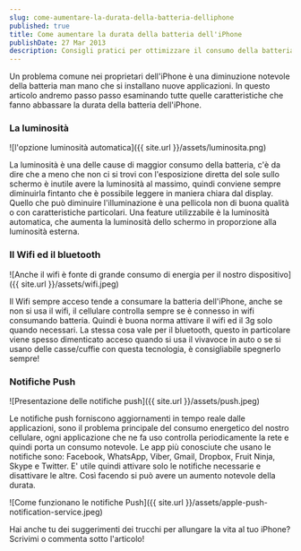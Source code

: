 ```yaml
---
slug: come-aumentare-la-durata-della-batteria-delliphone
published: true
title: Come aumentare la durata della batteria dell'iPhone
publishDate: 27 Mar 2013
description: Consigli pratici per ottimizzare il consumo della batteria dell'iPhone
---
```


Un problema comune nei proprietari dell'iPhone è una diminuzione notevole della batteria man mano che si installano nuove applicazioni. In questo articolo andremo passo passo esaminando tutte quelle caratteristiche che fanno abbassare la durata della batteria dell'iPhone.

<!--more-->

### La luminosità
![l'opzione luminosità automatica]({{ site.url }}/assets/luminosita.png)

La luminosità è una delle cause di maggior consumo della batteria, c'è da dire che a meno che non ci si trovi con l'esposizione diretta del sole sullo schermo è inutile avere la luminosità al massimo, quindi conviene sempre diminuirla fintanto che è possibile leggere in maniera chiara dal display. Quello che può diminuire l'illuminazione è una pellicola non di buona qualità o con caratteristiche particolari. Una feature utilizzabile è la luminosità automatica, che aumenta la luminosità dello schermo in proporzione alla luminosità esterna.

### Il Wifi ed il bluetooth
![Anche il wifi è fonte di grande consumo di energia per il nostro dispositivo]({{ site.url }}/assets/wifi.jpeg)

Il Wifi sempre acceso tende a consumare la batteria dell'iPhone, anche se non si usa il wifi, il cellulare controlla sempre se è connesso in wifi consumando batteria. Quindi è buona norma attivare il wifi ed il 3g solo quando necessari. La stessa cosa vale per il bluetooth, questo in particolare viene spesso dimenticato acceso quando si usa il vivavoce in auto o se si usano delle casse/cuffie con questa tecnologia, è consigliabile spegnerlo sempre!

### Notifiche Push
![Presentazione delle notifiche push]({{ site.url }}/assets/push.jpeg)

Le notifiche push forniscono aggiornamenti in tempo reale dalle applicazioni, sono il problema principale del consumo energetico del nostro cellulare, ogni applicazione che ne fa uso controlla periodicamente la rete e quindi porta un consumo notevole. Le app più conosciute che usano le notifiche sono: Facebook, WhatsApp, Viber, Gmail, Dropbox, Fruit Ninja, Skype e Twitter. E' utile quindi attivare solo le notifiche necessarie e disattivare le altre. Così facendo si può avere un aumento notevole della durata.

![Come funzionano le notifiche Push]({{ site.url }}/assets/apple-push-notification-service.jpeg)

Hai anche tu dei suggerimenti dei trucchi per allungare la vita al tuo iPhone? Scrivimi o commenta sotto l'articolo!
